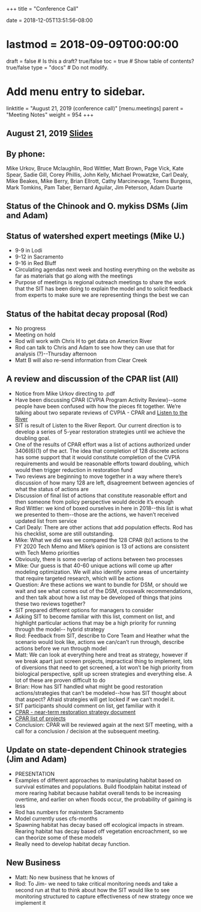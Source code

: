 +++
title = "Conference Call"

date = 2018-12-05T13:51:56-08:00
# lastmod = 2018-09-09T00:00:00

draft = false  # Is this a draft? true/false
toc = true  # Show table of contents? true/false
type = "docs"  # Do not modify.

# Add menu entry to sidebar.
linktitle = "August 21, 2019 (conference call)"
[menu.meetings]
  parent = "Meeting Notes"
  weight = 954
+++
## August 21, 2019 [Slides](https://cvpia-meeting-slides.s3-us-west-2.amazonaws.com/CVPIA+SIT+August+21+2019+Meeting+slides+(1).pdf)
 
## By phone:
Mike Urkov, Bruce Mclaughlin, Rod Wittler, Matt Brown, Page Vick, Kate Spear, Sadie Gill, Corey Phillis, John Kelly, Michael Prowatzke, Carl Dealy, Mike Beakes,
Mike Berry, Brian Ellrott, Cathy Marcinevage, Towns Burgess, Mark Tomkins, Pam Taber, Bernard Aguilar, Jim Peterson, Adam Duarte
 
## Status of the Chinook and O. mykiss DSMs (Jim and Adam)
 
## Status of watershed expert meetings (Mike U.)
* 9-9 in Lodi
* 9-12 in Sacramento
* 9-16 in Red Bluff
* Circulating agendas next week and hosting everything on the website as far as materials that go along with the meetings
* Purpose of meetings is regional outreach meetings to share the work that the SIT has been doing to explain the model and to solicit feedback from experts to make sure we are representing things the best we can 
 
##  Status of the habitat decay proposal (Rod)
* No progress
* Meeting on hold 
* Rod will work with Chris H to get data on Americn River
* Rod can talk to Chris and Adam to see how they can use that for analysis (?)--Thursday afternoon
* Matt B will also re-send information from Clear Creek
 
## A review and discussion of the CPAR list (All)
* Notice from Mike Urkov directing to .pdf 
* Have been discussing CPAR (CVPIA Program Activity Review)--some people have been confused with how the pieces fit together. We’re talking about two separate reviews of CVPIA - CPAR and [Listen to the River](https://drive.google.com/file/d/1vprkjLoUsYCNhtCAfUscvxsyf5jFjUcn/view?usp=sharing)
* SIT is result of Listen to the River Report. Our current direction is to develop a series of 5-year restoration strategies until we achieve the doubling goal. 
* One of the results of CPAR effort was a list of actions authorized under 3406(6)(1) of the act. The idea that completion of 128 discrete actions has some support that it would constitute completion of the CVPIA requirements and would be reasonable efforts toward doubling, which would then trigger reduction in restoration fund
* Two reviews are beginning to move together in a way where there’s discussion of how many 128 are left, disagreement between agencies of what the status of actions are
* Discussion of final list of actions that constitute reasonable effort and then someone from policy perspective would decide it’s enough
* Rod Wittler: we kind of boxed ourselves in here in 2018--this list is what we presented to them--those are the actions, we haven’t received updated list from service 
* Carl Dealy: There are other actions that add population effects. Rod has his checklist, some are still outstanding. 
* Mike: What we did was we compared the 128 CPAR (b)1 actions to the FY 2020 Tech Memo and Mike’s opinion is 13 of actions are consistent with Tech Memo priorities 
* Obviously, there is some overlap of actions between two processes
* Mike: Our guess is that 40-60 unique actions will come up after modeling optimization. We will also identify some areas of uncertainty that require targeted research, which will be actions
* Question: Are these actions we want to bundle for DSM, or should we wait and see what comes out of the DSM, crosswalk recommendations, and then talk about how a list may be developed of things that joins these two reviews together?
* SIT prepared different options for managers to consider
* Asking SIT to become familiar with this list, comment on list, and highlight particular actions that may be a high priority for running through the model-- hybrid strategy
* Rod: Feedback from SIT, describe to Core Team and Heather what the scenario would look like, actions we can/can’t run through, describe actions before we run through model
* Matt: We can look at everything here and treat as strategy, however if we break apart just screen projects, impractical thing to implement, lots of diversions that need to get screened, a lot won’t be high priority from biological perspective, split up screen strategies and everything else. A lot of these are proven difficult to do
* Brian: How has SIT handled what might be good restoration actions/strategies that can’t be modeled--how has SIT thought about that aspect? Afraid strategies will get locked if we can’t model it.
* SIT participants should comment on list, get familiar with it
* [CPAR - near-term restoration strategy document](https://docs.google.com/document/d/1x9w8mDLmQEl1DJsNOCQHgXVFY31QGRLr0FRRQip6e-U/edit?usp=sharing)
* [CPAR list of projects](https://docs.google.com/spreadsheets/d/11olnEplMbjAmdR5C62nAqk_BRE_h9GDagJFxmJkuOKE/edit?usp=sharing) 
* Conclusion: CPAR will be reviewed again at the next SIT meeting, with a call for a conclusion / decision at the subsequent meeting.
 
## Update on state-dependent Chinook strategies (Jim and Adam)
* PRESENTATION
* Examples of different approaches to manipulating habitat based on survival estimates and populations. Build floodplain habitat instead of more rearing habitat because habitat overall tends to be increasing overtime, and earlier on when floods occur, the probability of gaining is less
* Rod has numbers for mainstem Sacramento
* Model currently uses cfs-months
* Spawning habitat has decay based off ecological impacts in stream. Rearing habitat has decay based off vegetation encroachment, so we can theorize some of these models
* Really need to develop habitat decay function.
 
## New Business
* Matt: No new business that he knows of
* Rod: To Jim- we need to take critical monitoring needs and take a second run at that to think about how the SIT would like to see monitoring structured to capture effectiveness of new strategy once we implement it
 
 

